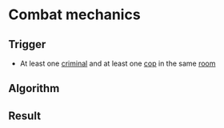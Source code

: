 # Combat mechanics

## Trigger
- At least one [criminal](../definitions/criminal.md) and at least one [cop](../definitions/cop.md) in the same [room](../definitions/room.md)

## Algorithm

## Result
